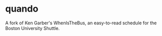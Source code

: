 # quando

A fork of Ken Garber's WhenIsTheBus, an easy-to-read schedule for the Boston University Shuttle.
